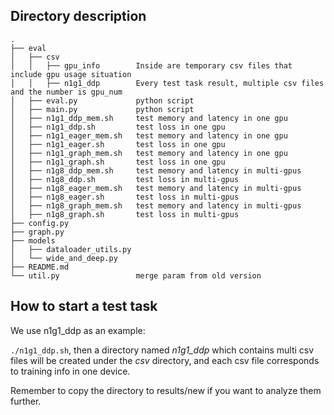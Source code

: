 ## Directory description
```
.
├── eval
│   ├── csv
│   │   ├── gpu_info        Inside are temporary csv files that include gpu usage situation
│   │   ├── n1g1_ddp        Every test task result, multiple csv files and the number is gpu_num
│   ├── eval.py             python script
│   ├── main.py             python script
│   ├── n1g1_ddp_mem.sh     test memory and latency in one gpu
│   ├── n1g1_ddp.sh         test loss in one gpu
│   ├── n1g1_eager_mem.sh   test memory and latency in one gpu
│   ├── n1g1_eager.sh       test loss in one gpu
│   ├── n1g1_graph_mem.sh   test memory and latency in one gpu
│   ├── n1g1_graph.sh       test loss in one gpu
│   ├── n1g8_ddp_mem.sh     test memory and latency in multi-gpus
│   ├── n1g8_ddp.sh         test loss in multi-gpus
│   ├── n1g8_eager_mem.sh   test memory and latency in multi-gpus
│   ├── n1g8_eager.sh       test loss in multi-gpus
│   ├── n1g8_graph_mem.sh   test memory and latency in multi-gpus
│   ├── n1g8_graph.sh       test loss in multi-gpus
├── config.py
├── graph.py
├── models
│   ├── dataloader_utils.py
│   └── wide_and_deep.py
├── README.md
└── util.py                 merge param from old version
```

## How to start a test task
We use n1g1_ddp as an example:

`./n1g1_ddp.sh`, then a directory named *n1g1_ddp* which contains multi csv files will be created under the *csv* directory, and each csv file corresponds to training info in one device.

Remember to copy the directory to results/new if you want to analyze them further.